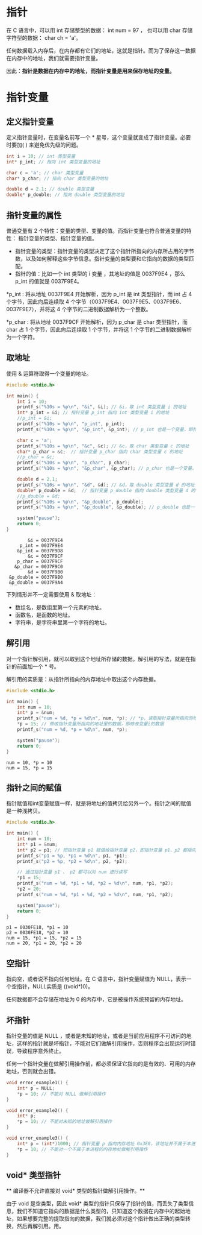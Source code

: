 # 指针
在 C 语言中，可以用 int 存储整型的数据： int num = 97 ， 也可以用 char 存储字符型的数据： char ch = 'a'。

任何数据载入内存后，在内存都有它们的地址，这就是指针。而为了保存这一数据在内存中的地址，我们就需要指针变量。

因此：**指针是数据在内存中的地址，而指针变量是用来保存地址的变量。**

# 指针变量
## 定义指针变量
定义指针变量时，在变量名前写一个 * 星号，这个变量就变成了指针变量。必要时要加( ) 来避免优先级的问题。

```c
int i = 10; // int 类型变量
int* p_int; // 指向 int 类型变量的地址

char c = 'a'; // char 类型变量
char* p_char; // 指向 char 类型变量的地址

double d = 2.1; // double 类型变量
double* p_double; // 指向 double 类型变量的地址
```

## 指针变量的属性
普通变量有 2 个特性：变量的类型、变量的值。而指针变量也符合普通变量的特性： 指针变量的类型、指针变量的值。

- 指针变量的类型：指针变量的类型决定了这个指针所指向的内存所占用的字节数，以及如何解释这些字节信息。指针变量的类型要和它指向的数据的类型匹配。
- 指针的值：比如一个 int 类型的 i 变量 ，其地址的值是 0037F9E4 ，那么 p_int 的值就是 0037F9E4。

*p_int  :  将从地址 0037F9E4 开始解析，因为 p_int 是 int 类型指针，而 int 占 4 个字节，因此向后连续取 4 个字节（0037F9E4、0037F9E5、0037F9E6、0037F9E7），并将这 4 个字节的二进制数据解析为一个整数。

*p_char :  将从地址 0037F9CF 开始解析，因为 p_char 是 char 类型指针，而 char 占 1 个字节，因此向后连续取 1 个字节，并将这 1 个字节的二进制数据解析为一个字符。

## 取地址
使用 & 运算符取得一个变量的地址。

```c
#include <stdio.h>

int main() {
	int i = 10;
	printf_s("%10s = %p\n", "&i", &i); // &i，取 int 类型变量 i 的地址
	int* p_int = &i; // 指针变量 p_int 指向 int 类型变量 i 的地址
	//p_int = &i;
	printf_s("%10s = %p\n", "p_int", p_int);
	printf_s("%10s = %p\n", "&p_int", &p_int); // p_int 也是一个变量，即指针变量；&p_int，取指针变量 p_int 的地址

	char c = 'a';
	printf_s("%10s = %p\n", "&c", &c); // &c，取 char 类型变量 c 的地址
	char* p_char = &c;  // 指针变量 p_char 指向 char 类型变量 c 的地址
	//p_char = &c;
	printf_s("%10s = %p\n", "p_char", p_char);
	printf_s("%10s = %p\n", "&p_char", &p_char); // p_char 也是一个变量，即指针变量；&p_char，取指针变量 p_char 的地址

	double d = 2.1;
	printf_s("%10s = %p\n", "&d", &d); // &d，取 double 类型变量 d 的地址
	double* p_double = &d;  // 指针变量 p_double 指向 double 类型变量 d 的地址
	//p_double = &d;
	printf_s("%10s = %p\n", "&p_double", p_double);
	printf_s("%10s = %p\n", "&p_double", &p_double); // p_double 也是一个变量，即指针变量；&p_double，取指针变量 p_double 的地址

	system("pause");
	return 0;
}
```

```
        &i = 0037F9E4
     p_int = 0037F9E4
    &p_int = 0037F9D8
        &c = 0037F9CF
    p_char = 0037F9CF
   &p_char = 0037F9C0
        &d = 0037F9B0
 &p_double = 0037F9B0
 &p_double = 0037F9A4
```

下列情形并不一定需要使用 & 取地址：
- 数组名，是数组里第一个元素的地址。
- 函数名，是函数的地址。
- 字符串，是字符串里第一个字符的地址。 

## 解引用
对一个指针解引用，就可以取到这个地址所存储的数据。解引用的写法，就是在指针的前面加一个 * 号。

解引用的实质是：从指针所指向的内存地址中取出这个内存数据。

```c
#include <stdio.h>

int main() {
	int num = 10;
	int* p = &num;
	printf_s("num = %d, *p = %d\n", num, *p); // *p，读取指针变量所指向的地址里的数据
	*p = 15; // 修改指针变量所指向的地址里的数据，即修改变量i的数据
	printf_s("num = %d, *p = %d\n", num, *p);

	system("pause");
	return 0;
}
```

```
num = 10, *p = 10
num = 15, *p = 15
```

## 指针之间的赋值
指针赋值和int变量赋值一样，就是将地址的值拷贝给另外一个。指针之间的赋值是一种浅拷贝。

```c
#include <stdio.h>

int main() {
	int num = 10;
	int* p1 = &num;
	int* p2 = p1; // 把指针变量 p1 赋值给指针变量 p2，即指针变量 p1、p2 都指向 num 的地址，或者说指针变量 p1、p2 存储的都是变量 num 的地址
	printf_s("p1 = %p, *p1 = %d\n", p1, *p1);
	printf_s("p2 = %p, *p2 = %d\n", p2, *p2);

	// 通过指针变量 p1 、 p2 都可以对 num 进行读写
	*p1 = 15;
	printf_s("num = %d, *p1 = %d, *p2 = %d\n", num, *p1, *p2);
	*p2 = 20;
	printf_s("num = %d, *p1 = %d, *p2 = %d\n", num, *p1, *p2);

	system("pause");
	return 0;
}
```

```
p1 = 0030FE18, *p1 = 10
p2 = 0030FE18, *p2 = 10
num = 15, *p1 = 15, *p2 = 15
num = 20, *p1 = 20, *p2 = 20
```

## 空指针
指向空，或者说不指向任何地址。在 C 语言中，指针变量赋值为 NULL，表示一个空指针，NULL实质是 ((void*)0)。

任何数据都不会存储在地址为 0 的内存中，它是被操作系统预留的内存地址。

## 坏指针
指针变量的值是 NULL ，或者是未知的地址，或者是当前应用程序不可访问的地址，这样的指针就是坏指针，不能对它们做解引用操作，否则程序会出现运行时错误，导致程序意外终止。

任何一个指针变量在做解引用操作前，都必须保证它指向的是有效的、可用的内存地址，否则就会出错。

```c
void error_example1() {
	int* p = NULL;
	*p = 10; // 不能对 NULL 做解引用操作
}

void error_example2() {
	int* p;
	*p = 10; // 不能对未知的地址做解引用操作
}

void error_example3() {
	int* p = (int*)1000; // 指针变量 p 指向内存地址 0x3E8，该地址并不属于本进程的内存地址
	*p = 10; // 不能对一个不属于本进程的内存地址做解引用操作
}
```

## void* 类型指针
** 编译器不允许直接对 void* 类型的指针做解引用操作。**

由于 void 是空类型，因此 void* 类型的指针只保存了指针的值，而丢失了类型信息，我们不知道它指向的数据是什么类型的，只知道这个数据在内存中的起始地址，如果想要完整的提取指向的数据，我们就必须对这个指针做出正确的类型转换，然后再解引用。用。
